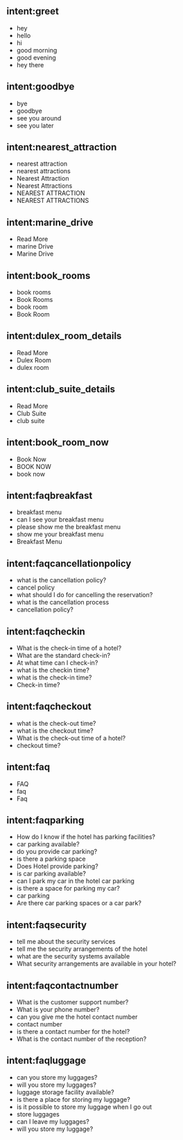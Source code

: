## intent:greet
- hey
- hello
- hi
- good morning
- good evening
- hey there

## intent:goodbye
- bye
- goodbye
- see you around
- see you later

## intent:nearest_attraction
- nearest attraction
- nearest attractions
- Nearest Attraction
- Nearest Attractions
- NEAREST ATTRACTION
- NEAREST ATTRACTIONS

## intent:marine_drive
- Read More
- marine Drive
- Marine Drive

## intent:book_rooms
- book rooms
- Book Rooms
- book room
- Book Room

## intent:dulex_room_details
- Read More
- Dulex Room
- dulex room

## intent:club_suite_details
- Read More
- Club Suite
- club suite

## intent:book_room_now
- Book Now
- BOOK NOW
- book now

## intent:faqbreakfast
- breakfast menu
- can I see your breakfast menu
- please show me the breakfast menu
- show me your breakfast menu
- Breakfast Menu

## intent:faqcancellationpolicy
- what is the cancellation policy?
- cancel policy
- what should I do for cancelling the reservation?
- what is the cancellation process
- cancellation policy?

## intent:faqcheckin
- What is the check-in time of a hotel?
- What are the standard check-in?
- At what time can I check-in?
- what is the checkin time?
- what is the check-in time?
- Check-in time?

## intent:faqcheckout
- what is the check-out time?
- what is the checkout time?
- What is the check-out time of a hotel?
- checkout time?


## intent:faq
- FAQ
- faq
- Faq

## intent:faqparking
- How do I know if the hotel has parking facilities?
- car parking available?
- do you provide car parking?
- is there a parking space
- Does Hotel provide parking?
- is car parking available?
- can I park my car in the hotel car parking
- is there a space for parking my car?
- car parking
- Are there car parking spaces or a car park?


## intent:faqsecurity
- tell me about the security services
- tell me the security arrangements of the hotel
- what are the security systems available
- What security arrangements are available in your hotel?

## intent:faqcontactnumber
- What is the customer support number?
- What is your phone number?
- can you give me the hotel contact number
- contact number
- is there a contact number for the hotel?
- What is the contact number of the reception?

## intent:faqluggage
- can you store my luggages?
- will you store my luggages?
- luggage storage facility available?
- is there a place for storing my luggage?
- is it possible to store my luggage when I go out
- store luggages
- can I leave my luggages?
- will you store my luggage?
